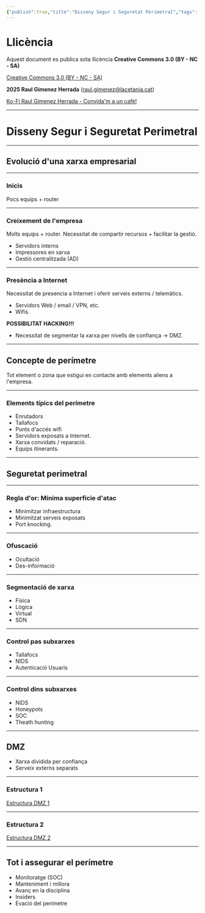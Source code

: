 ```yaml
---
{"publish":true,"title":"Disseny Segur i Seguretat Perimetral","tags":["apunts"],"cssclasses":""}
---
```


# Llicència
Aquest document es publica sota llicència **Creative Commons 3.0 (BY - NC - SA)**

[Creative Commons 3.0 (BY - NC - SA)](https://creativecommons.org/licenses/by-nc-sa/3.0/es/legalcode.ca)

**2025 Raul Gimenez Herrada**
(raul.gimenez@lacetania.cat)

[Ko-Fi Raul Gimenez Herrada - Convida'm a un cafè!](https://ko-fi.com/raulgimenezherrada)

---
# Disseny Segur i Seguretat Perimetral
---
## Evolució d'una xarxa empresarial
---
### Inicis

Pocs equips + router

---
### Creixement de l'empresa

Molts equips + router. Necessitat de compartir recursos + facilitar la gestió.

- Servidors interns
- Impressores en xarxa
- Gestió centralitzada (AD)
---
### Presència a Internet

Necessitat de presencia a Internet i oferir serveis externs / telemàtics.

- Servidors Web / email / VPN, etc.
- Wifis.

**POSSIBILITAT HACKING!!!**

- Necessitat de segmentar la xarxa per nivells de confiança -> DMZ.
---
## Concepte de perímetre

Tot element o zona que estigui en contacte amb elements aliens a l'empresa.

---
### Elements típics del perímetre

- Enrutadors
- Tallafocs
- Punts d'accés wifi
- Servidors exposats a Internet.
- Xarxa convidats / reparació.
- Equips itinerants.
---
## Seguretat perimetral
---
### Regla d'or: Mínima superfície d'atac

- Minimitzar infraestructura
- Minimitzat serveis exposats
- Port knocking.
---
### Ofuscació

- Ocultació
- Des-informació
---
### Segmentació de xarxa

- Física
- Lògica
- Virtual
- SDN
---
### Control pas subxarxes

- Tallafocs
- NIDS
- Autenticació Usuaris
---
### Control dins subxarxes

- NIDS
- Honeypots
- SOC
- Theath hunting
---
## DMZ

- Xarxa dividida per confiança
- Serveix externs separats
---
### Estructura 1

[Estructura DMZ 1](https://www.ionos.es/digitalguide/fileadmin/DigitalGuide/Screenshots/dmz-network-diagram-1.png)

---
### Estructura 2

[Estructura DMZ 2](https://www.ionos.es/digitalguide/fileadmin/DigitalGuide/Screenshots/dmz-network-diagram-2.png)

---
## Tot i assegurar el perímetre

- Monitoratge (SOC)
- Manteniment i millora
- Avanç en la disciplina
- Insiders
- Evació del perímetre